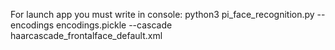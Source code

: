 For launch app you must write in console:
python3 pi_face_recognition.py --encodings encodings.pickle --cascade haarcascade_frontalface_default.xml 
